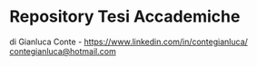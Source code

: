 # Repository Tesi Accademiche
di Gianluca Conte - https://www.linkedin.com/in/contegianluca/
contegianluca@hotmail.com
